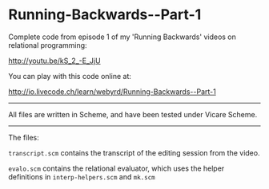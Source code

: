 Running-Backwards--Part-1
========================================

Complete code from episode 1 of my 'Running Backwards' videos on
relational programming:

http://youtu.be/kS_2_-E_JjU

You can play with this code online at:

http://io.livecode.ch/learn/webyrd/Running-Backwards--Part-1

----------------------------------------

All files are written in Scheme, and have been tested under Vicare Scheme.

----------------------------------------

The files:

``transcript.scm`` contains the transcript of the editing session from
the video.

``evalo.scm`` contains the relational evaluator, which uses the helper
definitions in ``interp-helpers.scm`` and ``mk.scm``
